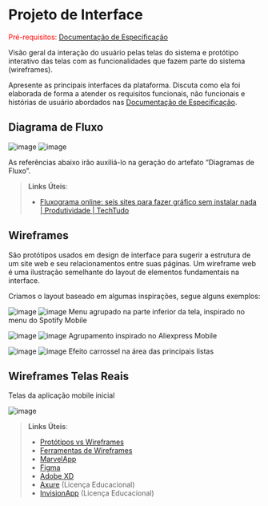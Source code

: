 
# Projeto de Interface

<span style="color:red">Pré-requisitos: <a href="2-Especificação do Projeto.md"> Documentação de Especificação</a></span>

Visão geral da interação do usuário pelas telas do sistema e protótipo interativo das telas com as funcionalidades que fazem parte do sistema (wireframes).

 Apresente as principais interfaces da plataforma. Discuta como ela foi elaborada de forma a atender os requisitos funcionais, não funcionais e histórias de usuário abordados nas <a href="2-Especificação do Projeto.md"> Documentação de Especificação</a>.

## Diagrama de Fluxo

![image](https://user-images.githubusercontent.com/32153247/226085978-01e878e1-9c20-4132-bd3b-1edadf2e4362.png)
![image](https://user-images.githubusercontent.com/32153247/226086017-90543f53-8863-4ee0-ab7e-d6700f8934b6.png)

As referências abaixo irão auxiliá-lo na geração do artefato “Diagramas de Fluxo”.

> **Links Úteis**:
> - [Fluxograma online: seis sites para fazer gráfico sem instalar nada | Produtividade | TechTudo](https://www.techtudo.com.br/listas/2019/03/fluxograma-online-seis-sites-para-fazer-grafico-sem-instalar-nada.ghtml)

## Wireframes
São protótipos usados em design de interface para sugerir a estrutura de um site web e seu relacionamentos entre suas páginas. Um wireframe web é uma ilustração semelhante do layout de elementos fundamentais na interface.

Criamos o layout baseado em algumas inspirações, segue alguns exemplos: 

![image](https://user-images.githubusercontent.com/32153247/194788956-977ceec1-253d-40d1-8f48-004e07d0c579.png)
![image](https://user-images.githubusercontent.com/32153247/194788984-0ea5e0e1-f6e4-4789-b613-0c78f850b387.png)
Menu agrupado na parte inferior da tela, inspirado no menu do Spotify Mobile

![image](https://user-images.githubusercontent.com/32153247/194789019-36d7c961-9be4-43db-b16c-ef443781ab49.png)
![image](https://user-images.githubusercontent.com/32153247/194789047-e1914e42-eb45-4086-b4cd-8e8be5376451.png)
Agrupamento inspirado no Aliexpress Mobile

![image](https://user-images.githubusercontent.com/32153247/194789069-f7e807d7-e826-4d88-a138-2c689cbaf8b2.png)
![image](https://user-images.githubusercontent.com/32153247/194789105-6dc1f43c-1529-4878-87bd-4064d2e6ea6c.png)
Efeito carrossel na área das principais listas
 
 ## Wireframes Telas Reais

Telas da aplicação mobile inicial

![image](https://user-images.githubusercontent.com/32153247/226087039-a7bf777c-c45c-4719-8b9a-ca0a911c0039.png)


> **Links Úteis**:
> - [Protótipos vs Wireframes](https://www.nngroup.com/videos/prototypes-vs-wireframes-ux-projects/)
> - [Ferramentas de Wireframes](https://rockcontent.com/blog/wireframes/)
> - [MarvelApp](https://marvelapp.com/developers/documentation/tutorials/)
> - [Figma](https://www.figma.com/)
> - [Adobe XD](https://www.adobe.com/br/products/xd.html#scroll)
> - [Axure](https://www.axure.com/edu) (Licença Educacional)
> - [InvisionApp](https://www.invisionapp.com/) (Licença Educacional)
